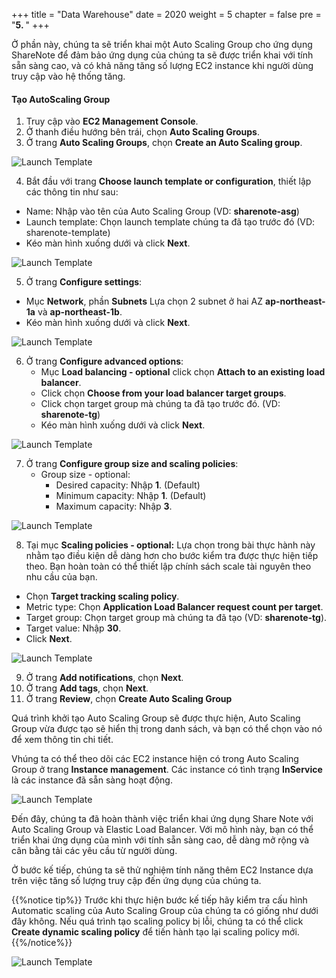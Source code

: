 +++
title = "Data Warehouse"
date = 2020
weight = 5
chapter = false
pre = "<b>5. </b>"
+++

Ở phần này, chúng ta sẽ triển khai một Auto Scaling Group cho ứng dụng ShareNote để đảm bảo ứng dụng của chúng ta sẽ được triển khai với tính sẵn sàng cao, và có khả năng tăng số lượng EC2 instance khi người dùng truy cập vào hệ thống tăng.

#### Tạo AutoScaling Group

1. Truy cập vào **EC2 Management Console**.
2. Ở thanh điều hướng bên trái, chọn **Auto Scaling Groups**.
3. Ở trang **Auto Scaling Groups**, chọn **Create an Auto Scaling group**.

![Launch Template](/images/asg/034.png?width=90pc)

4. Bắt đầu với trang **Choose launch template or configuration**, thiết lập các thông tin như sau:

- Name: Nhập vào tên của Auto Scaling Group (VD: **sharenote-asg**)
- Launch template: Chọn launch template chúng ta đã tạo trước đó (VD: sharenote-template)
- Kéo màn hình xuống dưới và click **Next**.

![Launch Template](/images/asg/035.png?width=90pc)

5. Ở trang **Configure settings**:

- Mục **Network**, phần **Subnets** Lựa chọn 2 subnet ở hai AZ **ap-northeast-1a** và **ap-northeast-1b**.
- Kéo màn hình xuống dưới và click **Next**.

![Launch Template](/images/asg/036.png?width=90pc)

6. Ở trang **Configure advanced options**:
   - Mục **Load balancing - optional** click chọn **Attach to an existing load balancer**.
   - Click chọn **Choose from your load balancer target groups**.
   - Click chọn target group mà chúng ta đã tạo trước đó. (VD: **sharenote-tg**)
   - Kéo màn hình xuống dưới và click **Next**.

![Launch Template](/images/asg/037.png?width=90pc)

7. Ở trang **Configure group size and scaling policies**:
   - Group size - optional:
     - Desired capacity: Nhập **1**. (Default)
     - Minimum capacity: Nhập **1**. (Default)
     - Maximum capacity: Nhập **3**.

![Launch Template](/images/asg/038.png?width=90pc)

8. Tại mục **Scaling policies - optional:** Lựa chọn trong bài thực hành này nhằm tạo điều kiện dễ dàng hơn cho bước kiểm tra được thực hiện tiếp theo. Bạn hoàn toàn có thể thiết lập chính sách scale tài nguyên theo nhu cầu của bạn.

- Chọn **Target tracking scaling policy**.
- Metric type: Chọn **Application Load Balancer request count per target**.
- Target group: Chọn target group mà chúng ta đã tạo (VD: **sharenote-tg**).
- Target value: Nhập **30**.
- Click **Next**.

![Launch Template](/images/asg/039.png?width=90pc)

9. Ở trang **Add notifications**, chọn **Next**.
10. Ở trang **Add tags**, chọn **Next**.
11. Ở trang **Review**, chọn **Create Auto Scaling Group**

Quá trình khởi tạo Auto Scaling Group sẽ được thực hiện, Auto Scaling Group vừa được tạo sẽ hiển thị trong danh sách, và bạn có thể chọn vào nó để xem thông tin chi tiết.

Vhúng ta có thể theo dõi các EC2 instance hiện có trong Auto Scaling Group ở trang **Instance management**. Các instance có tình trạng **InService** là các instance đã sẵn sàng hoạt động.

![Launch Template](/images/asg/040.png?width=90pc)

Đến đây, chúng ta đã hoàn thành việc triển khai ứng dụng Share Note với Auto Scaling Group và Elastic Load Balancer. Với mô hình này, bạn có thể triển khai ứng dụng của mình với tính sẵn sàng cao, dễ dàng mở rộng và cân bằng tải các yêu cầu từ người dùng.

Ở bước kế tiếp, chúng ta sẽ thử nghiệm tính năng thêm EC2 Instance dựa trên việc tăng số lượng truy cập đến ứng dụng của chúng ta.

{{%notice tip%}}
Trước khi thực hiện bước kế tiếp hãy kiểm tra cấu hình Automatic scaling của Auto Scaling Group của chúng ta có giống như dưới đây không. Nếu quá trình tạo scaling policy bị lỗi, chúng ta có thể click **Create dynamic scaling policy** để tiến hành tạo lại scaling policy mới.
{{%/notice%}}

![Launch Template](/images/asg/041.png?width=90pc)
